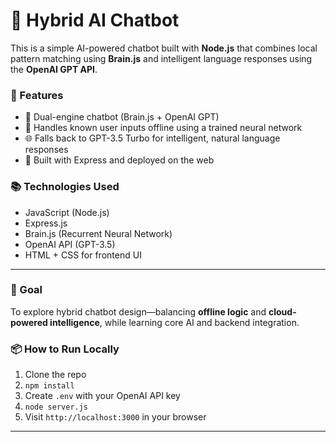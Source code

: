 # 🤖 Hybrid AI Chatbot

This is a simple AI-powered chatbot built with **Node.js** that combines local pattern matching using **Brain.js** and intelligent language responses using the **OpenAI GPT API**.

### 🔧 Features
- 🚀 Dual-engine chatbot (Brain.js + OpenAI GPT)
- 🧠 Handles known user inputs offline using a trained neural network
- 🌐 Falls back to GPT-3.5 Turbo for intelligent, natural language responses
- 📡 Built with Express and deployed on the web

### 📚 Technologies Used
- JavaScript (Node.js)
- Express.js
- Brain.js (Recurrent Neural Network)
- OpenAI API (GPT-3.5)
- HTML + CSS for frontend UI

---

### 🎯 Goal

To explore hybrid chatbot design—balancing **offline logic** and **cloud-powered intelligence**, while learning core AI and backend integration.

### 📦 How to Run Locally
1. Clone the repo
2. `npm install`
3. Create `.env` with your OpenAI API key
4. `node server.js`  
5. Visit `http://localhost:3000` in your browser

---
